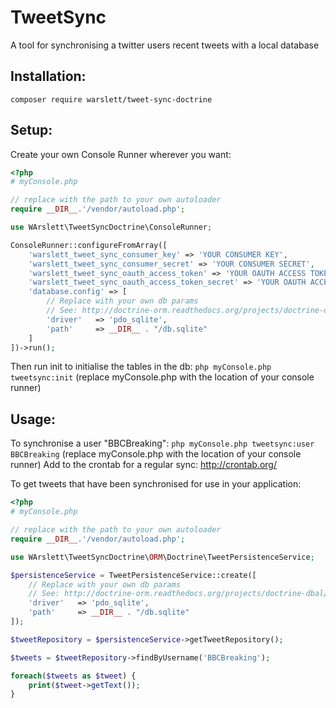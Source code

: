 TweetSync
=======
A tool for synchronising a twitter users recent tweets with a local database

Installation:
-----------
`composer require warslett/tweet-sync-doctrine`

Setup:
-----------

Create your own Console Runner wherever you want:

```php
<?php
# myConsole.php

// replace with the path to your own autoloader
require __DIR__.'/vendor/autoload.php';

use WArslett\TweetSyncDoctrine\ConsoleRunner;

ConsoleRunner::configureFromArray([
    'warslett_tweet_sync_consumer_key' => 'YOUR CONSUMER KEY',
    'warslett_tweet_sync_consumer_secret' => 'YOUR CONSUMER SECRET',
    'warslett_tweet_sync_oauth_access_token' => 'YOUR OAUTH ACCESS TOKEN',
    'warslett_tweet_sync_oauth_access_token_secret' => 'YOUR OAUTH ACCESS TOKEN SECRET',
    'database.config' => [
        // Replace with your own db params
        // See: http://doctrine-orm.readthedocs.org/projects/doctrine-dbal/en/latest/reference/configuration.html
        'driver'   => 'pdo_sqlite',
        'path'     => __DIR__ . "/db.sqlite"
    ]
])->run();
```

Then run init to initialise the tables in the db: `php myConsole.php tweetsync:init` (replace myConsole.php with the location of your console runner)

Usage:
-----------
To synchronise a user "BBCBreaking": `php myConsole.php tweetsync:user BBCBreaking` (replace myConsole.php with the location of your console runner)
Add to the crontab for a regular sync: http://crontab.org/

To get tweets that have been synchronised for use in your application:
```php
<?php
# myConsole.php

// replace with the path to your own autoloader
require __DIR__.'/vendor/autoload.php';

use WArslett\TweetSyncDoctrine\ORM\Doctrine\TweetPersistenceService;

$persistenceService = TweetPersistenceService::create([
    // Replace with your own db params
    // See: http://doctrine-orm.readthedocs.org/projects/doctrine-dbal/en/latest/reference/configuration.html
    'driver'   => 'pdo_sqlite',
    'path'     => __DIR__ . "/db.sqlite"
]);

$tweetRepository = $persistenceService->getTweetRepository();

$tweets = $tweetRepository->findByUsername('BBCBreaking');

foreach($tweets as $tweet) {
    print($tweet->getText());
}

```